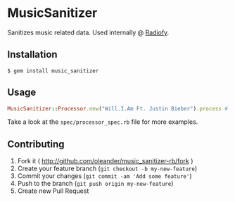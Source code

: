 # MusicSanitizer

Sanitizes music related data. Used internally @ [Radiofy](http://radiofy.se).

## Installation

    $ gem install music_sanitizer

## Usage

``` ruby
MusicSanitizer::Processor.new("Will.I.Am Ft. Justin Bieber").process # => "will.i.am"
```

Take a look at the `spec/processor_spec.rb` file for more examples.

## Contributing

1. Fork it ( http://github.com/oleander/music_sanitizer-rb/fork )
2. Create your feature branch (`git checkout -b my-new-feature`)
3. Commit your changes (`git commit -am 'Add some feature'`)
4. Push to the branch (`git push origin my-new-feature`)
5. Create new Pull Request